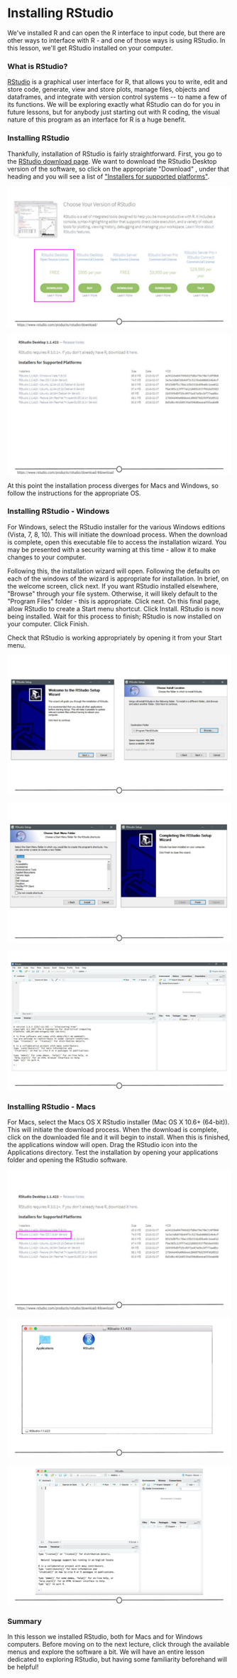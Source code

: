 # Installing RStudio

We've installed R and can open the R interface to input code, but there are other ways to interface with R - and one of those ways is using RStudio. In this lesson, we'll get RStudio installed on your computer.

### What is RStudio? 

[RStudio](https://www.rstudio.com/products/RStudio/) is a graphical user interface for R, that allows you to write, edit and store code, generate, view and store plots, manage files, objects and dataframes, and integrate with version control systems -- to name a few of its functions. We will be exploring exactly what RStudio can do for you in future lessons, but for anybody just starting out with R coding, the visual nature of this program as an interface for R is a huge benefit.

### Installing RStudio  

Thankfully, installation of RStudio is fairly straightforward. First, you go to the [RStudio download page](https://www.rstudio.com/products/rstudio/download/https://www.rstudio.com/products/rstudio/download/). We want to download the RStudio Desktop version of the software, so click on the appropriate "Download" , under that heading and you will see a list of ["Installers for supported platforms"](https://www.rstudio.com/products/rstudio/download/#download). 

![**The RStudio download page. Select RStudio Desktop**](resources/images/06_DST_Installing_RStudio/06_DST_Installing_RStudio-04.png)

![**The various versions of RStudio available for different operating systems**](resources/images/06_DST_Installing_RStudio/06_DST_Installing_RStudio-05.png)

At this point the installation process diverges for Macs and Windows, so follow the instructions for the appropriate OS. 

### Installing RStudio - Windows 

For Windows, select the RStudio installer for the various Windows editions (Vista, 7, 8, 10). This will initiate the download process. When the download is complete, open this executable file to access the installation wizard. You may be presented with a security warning at this time - allow it to make changes to your computer.

Following this, the installation wizard will open. Following the defaults on each of the windows of the wizard is appropriate for installation. In brief, on the welcome screen, click next. If you want RStudio installed elsewhere, "Browse" through your file system. Otherwise, it will likely default to the "Program Files" folder - this is appropriate. Click next. On this final page, allow RStudio to create a Start menu shortcut. Click Install. RStudio is now being installed. Wait for this process to finish; RStudio is now installed on your computer. Click Finish. 

Check that RStudio is working appropriately by opening it from your Start menu. 

![**The installation wizard for RStudio installation**](resources/images/06_DST_Installing_RStudio/06_DST_Installing_RStudio-07.png)

![**Completing installation of RStudio**](resources/images/06_DST_Installing_RStudio/06_DST_Installing_RStudio-08.png)

![**RStudio is running!**](resources/images/06_DST_Installing_RStudio/06_DST_Installing_RStudio-09.png)

### Installing RStudio - Macs

For Macs, select the Macs OS X RStudio installer (Mac OS X 10.6+ (64-bit)). This will initiate the download process. When the download is complete, click on the downloaded file and it will begin to install. When this is finished, the applications window will open. Drag the RStudio icon into the Applications directory. Test the installation by opening your applications folder and opening the RStudio software.

![**Download the Mac appropiate version of RStudio**](resources/images/06_DST_Installing_RStudio/06_DST_Installing_RStudio-10.png)

![**Drag the RStudio file into your Applications folder to complete installation for RStudio**](resources/images/06_DST_Installing_RStudio/06_DST_Installing_RStudio-11.png)

![**RStudio is running!**](resources/images/06_DST_Installing_RStudio/06_DST_Installing_RStudio-12.png)

### Summary

In this lesson we installed RStudio, both for Macs and for Windows computers. Before moving on to the next lecture, click through the available menus and explore the software a bit. We will have an entire lesson dedicated to exploring RStudio, but having some familiarity beforehand will be helpful! 